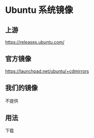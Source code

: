 # Ubuntu 系统镜像

## 上游

https://releases.ubuntu.com/

## 官方镜像

https://launchpad.net/ubuntu/+cdmirrors

## 我们的镜像

不提供

## 用法

下载

